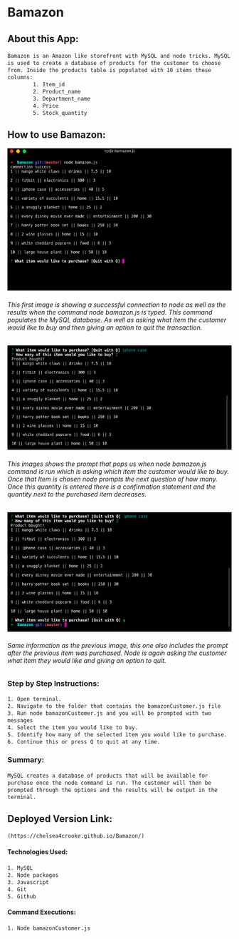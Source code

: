 # **Bamazon**

## **About this App:**

    Bamazon is an Amazon like storefront with MySQL and node tricks. MySQL is used to create a database of products for the customer to choose from. Inside the products table is populated with 10 items these columns:
            1. Item_id
            2. Product_name
            3. Department_name
            4. Price
            5. Stock_quantity

## **How to use Bamazon:**

<img src= "images/bamazon1.png"> 

###### This first image is showing a successful connection to node as well as the results when the command node bamazon.js is typed. This command populates the MySQL database. As well as asking what item the customer would like to buy and then giving an option to quit the transaction.


<img src= "images/bamazon2.png"> 

###### This images shows the prompt that pops us when node bamazon.js command is run which is asking which item the customer would like to buy. Once that Item is chosen node prompts the next question of how many. Once this quantity is entered there is a confirmation statement and the quantity next to the purchased item decreases.

<img src= "images/bamazon3.png">

###### Same information as the previous image, this one also includes the prompt after the previous item was purchased. Node is again asking the customer what item they would like and giving an option to quit.


    

### **Step by Step Instructions:**

    1. Open terminal.
    2. Navigate to the folder that contains the bamazonCustomer.js file
    3. Run node bamazonCustomer.js and you will be prompted with two messages
    4. Select the item you would like to buy.
    5. Identify how many of the selected item you would like to purchase.
    6. Continue this or press Q to quit at any time.

### **Summary:**

    MySQL creates a database of products that will be available for purchase once the node command is run. The customer will then be prompted through the options and the results will be output in the terminal.

## **Deployed Version Link:**

    (https://chelsea4crooke.github.io/Bamazon/)

#### **Technologies Used:**

    1. MySQL
    2. Node packages
    3. Javascript
    4. Git
    5. Github

#### **Command Executions:**
    1. Node bamazonCustomer.js

